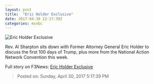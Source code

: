 ```yaml
---
layout: post
title:  "Eric Holder Exclusive"
date: 2017-04-30 12:17:39Z
categories: msnbc
---
```


![Eric Holder Exclusive](http://media1.s-nbcnews.com/j/MSNBC/Components/Video/201704/2017-04-30T12-17-51-733Z--1280x720.video_1067x600.jpg)

Rev. Al Sharpton sits down with Former Attorney General Eric Holder to discuss the first 100 days of Trump, plus more from the National Action Network Convention this week.


Full story on F3News: [Eric Holder Exclusive](http://www.f3nws.com/n/fJJkAC)

> Posted on: Sunday, April 30, 2017 5:17:39 PM
